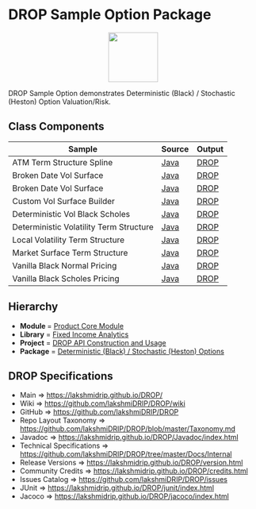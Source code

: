 # DROP Sample Option Package

<p align="center"><img src="https://github.com/lakshmiDRIP/DROP/blob/master/DRIP_Logo.gif?raw=true" width="100"></p>

DROP Sample Option demonstrates Deterministic (Black) / Stochastic (Heston) Option Valuation/Risk.


## Class Components

 |     Sample     | Source | Output |
 |----------------|--------|--------|
 | ATM Term Structure Spline | [Java](https://github.com/lakshmiDRIP/DROP/tree/master/src/main/java/org/drip/sample/option/ATMTermStructureSpline.java) | [DROP](https://github.com/lakshmiDRIP/DROP/blob/master/drop/org/drip/sample/option/ATMTermStructureSpline.drop) |
 | Broken Date Vol Surface | [Java](https://github.com/lakshmiDRIP/DROP/tree/master/src/main/java/org/drip/sample/option/BrokenDateVolSurface.java) | [DROP](https://github.com/lakshmiDRIP/DROP/blob/master/drop/org/drip/sample/option/BrokenDateVolSurface.drop) |
 | Broken Date Vol Surface | [Java](https://github.com/lakshmiDRIP/DROP/tree/master/src/main/java/org/drip/sample/option/BrokenDateVolSurface.java) | [DROP](https://github.com/lakshmiDRIP/DROP/blob/master/drop/org/drip/sample/option/BrokenDateVolSurface.drop) |
 | Custom Vol Surface Builder | [Java](https://github.com/lakshmiDRIP/DROP/tree/master/src/main/java/org/drip/sample/option/CustomVolSurfaceBuilder.java) | [DROP](https://github.com/lakshmiDRIP/DROP/blob/master/drop/org/drip/sample/option/CustomVolSurfaceBuilder.drop) |
 | Deterministic Vol Black Scholes | [Java](https://github.com/lakshmiDRIP/DROP/tree/master/src/main/java/org/drip/sample/option/DeterministicVolBlackScholes.java) | [DROP](https://github.com/lakshmiDRIP/DROP/blob/master/drop/org/drip/sample/option/DeterministicVolBlackScholes.drop) |
 | Deterministic Volatility Term Structure | [Java](https://github.com/lakshmiDRIP/DROP/tree/master/src/main/java/org/drip/sample/option/DeterministicVolatilityTermStructure.java) | [DROP](https://github.com/lakshmiDRIP/DROP/blob/master/drop/org/drip/sample/option/DeterministicVolatilityTermStructure.drop) |
 | Local Volatility Term Structure | [Java](https://github.com/lakshmiDRIP/DROP/tree/master/src/main/java/org/drip/sample/option/LocalVolatilityTermStructure.java) | [DROP](https://github.com/lakshmiDRIP/DROP/blob/master/drop/org/drip/sample/option/LocalVolatilityTermStructure.drop) |
 | Market Surface Term Structure | [Java](https://github.com/lakshmiDRIP/DROP/tree/master/src/main/java/org/drip/sample/option/MarketSurfaceTermStructure.java) | [DROP](https://github.com/lakshmiDRIP/DROP/blob/master/drop/org/drip/sample/option/MarketSurfaceTermStructure.drop) |
 | Vanilla Black Normal Pricing | [Java](https://github.com/lakshmiDRIP/DROP/tree/master/src/main/java/org/drip/sample/option/VanillaBlackNormalPricing.java) | [DROP](https://github.com/lakshmiDRIP/DROP/blob/master/drop/org/drip/sample/option/VanillaBlackNormalPricing.drop) |
 | Vanilla Black Scholes Pricing | [Java](https://github.com/lakshmiDRIP/DROP/tree/master/src/main/java/org/drip/sample/option/VanillaBlackScholesPricing.java) | [DROP](https://github.com/lakshmiDRIP/DROP/blob/master/drop/org/drip/sample/option/VanillaBlackScholesPricing.drop) |


## Hierarchy

 <ul>
	<li><b>Module </b> = <a href = "https://github.com/lakshmiDRIP/DROP/tree/master/ProductCore.md">Product Core Module</a></li>
	<li><b>Library</b> = <a href = "https://github.com/lakshmiDRIP/DROP/tree/master/FixedIncomeAnalyticsLibrary.md">Fixed Income Analytics</a></li>
	<li><b>Project</b> = <a href = "https://github.com/lakshmiDRIP/DROP/tree/master/src/main/java/org/drip/sample/README.md">DROP API Construction and Usage</a></li>
	<li><b>Package</b> = <a href = "https://github.com/lakshmiDRIP/DROP/tree/master/src/main/java/org/drip/sample/option/README.md">Deterministic (Black) / Stochastic (Heston) Options</a></li>
 </ul>


## DROP Specifications

 * Main                     => https://lakshmidrip.github.io/DROP/
 * Wiki                     => https://github.com/lakshmiDRIP/DROP/wiki
 * GitHub                   => https://github.com/lakshmiDRIP/DROP
 * Repo Layout Taxonomy     => https://github.com/lakshmiDRIP/DROP/blob/master/Taxonomy.md
 * Javadoc                  => https://lakshmidrip.github.io/DROP/Javadoc/index.html
 * Technical Specifications => https://github.com/lakshmiDRIP/DROP/tree/master/Docs/Internal
 * Release Versions         => https://lakshmidrip.github.io/DROP/version.html
 * Community Credits        => https://lakshmidrip.github.io/DROP/credits.html
 * Issues Catalog           => https://github.com/lakshmiDRIP/DROP/issues
 * JUnit                    => https://lakshmidrip.github.io/DROP/junit/index.html
 * Jacoco                   => https://lakshmidrip.github.io/DROP/jacoco/index.html
